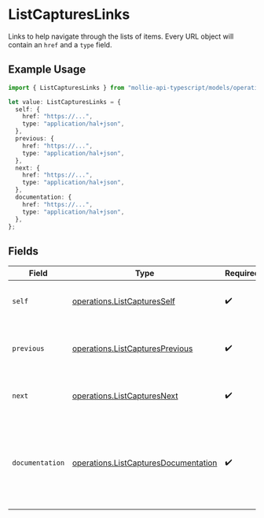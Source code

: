 # ListCapturesLinks

Links to help navigate through the lists of items. Every URL object will contain an `href` and a `type` field.

## Example Usage

```typescript
import { ListCapturesLinks } from "mollie-api-typescript/models/operations";

let value: ListCapturesLinks = {
  self: {
    href: "https://...",
    type: "application/hal+json",
  },
  previous: {
    href: "https://...",
    type: "application/hal+json",
  },
  next: {
    href: "https://...",
    type: "application/hal+json",
  },
  documentation: {
    href: "https://...",
    type: "application/hal+json",
  },
};
```

## Fields

| Field                                                                                        | Type                                                                                         | Required                                                                                     | Description                                                                                  |
| -------------------------------------------------------------------------------------------- | -------------------------------------------------------------------------------------------- | -------------------------------------------------------------------------------------------- | -------------------------------------------------------------------------------------------- |
| `self`                                                                                       | [operations.ListCapturesSelf](../../models/operations/listcapturesself.md)                   | :heavy_check_mark:                                                                           | The URL to the current set of items.                                                         |
| `previous`                                                                                   | [operations.ListCapturesPrevious](../../models/operations/listcapturesprevious.md)           | :heavy_check_mark:                                                                           | The previous set of items, if available.                                                     |
| `next`                                                                                       | [operations.ListCapturesNext](../../models/operations/listcapturesnext.md)                   | :heavy_check_mark:                                                                           | The next set of items, if available.                                                         |
| `documentation`                                                                              | [operations.ListCapturesDocumentation](../../models/operations/listcapturesdocumentation.md) | :heavy_check_mark:                                                                           | In v2 endpoints, URLs are commonly represented as objects with an `href` and `type` field.   |